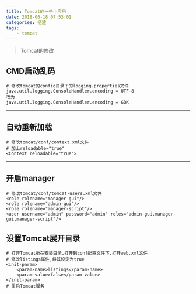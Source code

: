 ```yaml
---
title: Tomcat的一些小应用
date: 2018-06-18 07:53:01
categories: 搭建
tags: 
    - tomcat
---
```


> Tomcat的修改

<!-- more -->

## CMD启动乱码
```
# 修改tomcat的config目录下的logging.properties文件
java.util.logging.ConsoleHandler.encoding = UTF-8
改为
java.util.logging.ConsoleHandler.encoding = GBK
```

---

## 自动重新加载
```
# 修改tomcat/conf/context.xml文件
# 加上reloadable="true"
<Context reloadable="true">
```

---

## 开启manager
```
# 修改tomcat/conf/tomcat-users.xml文件
<role rolename="manager-gui"/>
<role rolename="admin-gui"/>
<role rolename="manager-script"/>
<user username="admin" password="admin" roles="admin-gui,manager-gui,manager-script"/>
```

## 设置Tomcat展开目录
```
# 打开Tomcat所在安装目录,打开到conf配置文件下,打开web.xml文件
# 修改listings属性,将其设定为true
<init-param>
    <param-name>listings</param-name>
    <param-value>false</param-value>
</init-param>
# 重启Tomcat服务
```
